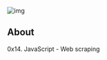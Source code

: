 ![img](https://assets.imaginablefutures.com/media/images/ALX_Logo.max-200x150.png)

## About

0x14. JavaScript - Web scraping
